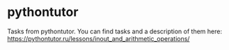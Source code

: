 # pythontutor
Tasks from pythontutor. You can find tasks and a description of them here: https://pythontutor.ru/lessons/inout_and_arithmetic_operations/
